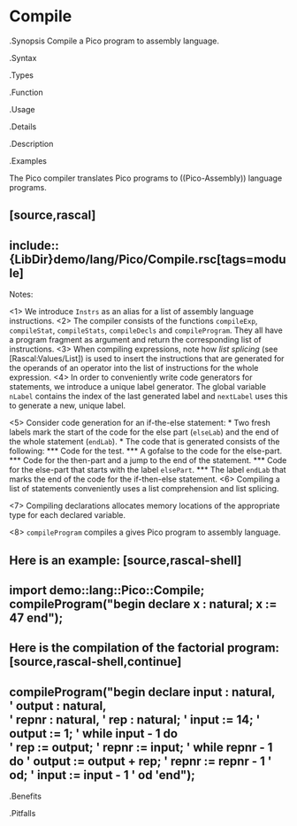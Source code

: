 # Compile

.Synopsis
Compile a Pico program to assembly language.

.Syntax

.Types

.Function
       
.Usage

.Details

.Description

.Examples

The Pico compiler translates Pico programs to ((Pico-Assembly)) language programs.

[source,rascal]
----
include::{LibDir}demo/lang/Pico/Compile.rsc[tags=module]
----

                
Notes:

<1> We introduce `Instrs` as an alias for a list of assembly language instructions.
<2> The compiler consists of the functions `compileExp`, `compileStat`, `compileStats`, `compileDecls` and `compileProgram`.
    They all have a program fragment as argument and return the corresponding list of instructions.
<3> When compiling expressions, note how _list splicing_ (see [Rascal:Values/List]) is used to insert the instructions that are generated for the operands of an operator into the list of instructions for the whole expression.
<4> In order to conveniently write code generators for statements, we introduce a unique label generator. The global variable `nLabel` contains
    the index of the last generated label and `nextLabel` uses this to generate a new, unique label.

<5> Consider code generation for an if-the-else statement:
    *  Two fresh labels mark the start of the code for the else part (`elseLab`) and the end of the whole statement (`endLab`).
    *  The code that is generated consists of the following:
        ***  Code for the test.
        ***  A gofalse to the code for the else-part.
        ***  Code for the then-part and a jump to the end of the statement.
        ***  Code for the else-part that starts with the label `elsePart`.
        ***  The label `endLab` that marks the end of the code for the if-then-else statement.
<6>  Compiling a list of statements conveniently uses a list comprehension and list splicing.

<7>  Compiling declarations allocates memory locations of the appropriate type for each declared variable.

<8>  `compileProgram` compiles a gives Pico program to assembly language.


Here is an example:
[source,rascal-shell]
----
import demo::lang::Pico::Compile;
compileProgram("begin declare x : natural; x := 47 end");
----
Here is the compilation of the factorial program:
[source,rascal-shell,continue]
----
compileProgram("begin declare input : natural,  
               '              output : natural,           
               '             repnr : natural,
               '              rep : natural;
               '      input := 14;
               '      output := 1;
               '      while input - 1 do        
               '          rep := output;
               '          repnr := input;
               '          while repnr - 1 do
               '             output := output + rep;
               '             repnr := repnr - 1
               '          od;
               '          input := input - 1
               '      od
               'end");
----

.Benefits

.Pitfalls

